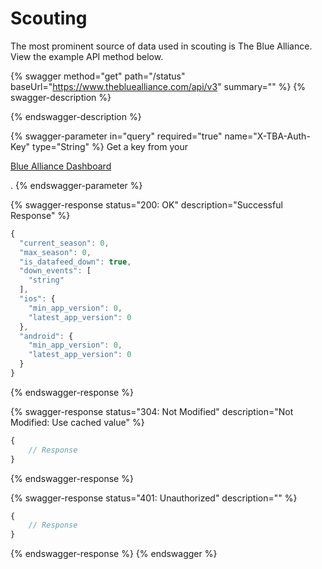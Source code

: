 # Scouting

The most prominent source of data used in scouting is The Blue Alliance. View the example API method below.

{% swagger method="get" path="/status" baseUrl="https://www.thebluealliance.com/api/v3" summary="" %}
{% swagger-description %}

{% endswagger-description %}

{% swagger-parameter in="query" required="true" name="X-TBA-Auth-Key" type="String" %}
Get a key from your 

[Blue Alliance Dashboard](https://www.thebluealliance.com/account)

.
{% endswagger-parameter %}

{% swagger-response status="200: OK" description="Successful Response" %}
```javascript
{
  "current_season": 0,
  "max_season": 0,
  "is_datafeed_down": true,
  "down_events": [
    "string"
  ],
  "ios": {
    "min_app_version": 0,
    "latest_app_version": 0
  },
  "android": {
    "min_app_version": 0,
    "latest_app_version": 0
  }
}
```
{% endswagger-response %}

{% swagger-response status="304: Not Modified" description="Not Modified: Use cached value" %}
```javascript
{
    // Response
}
```
{% endswagger-response %}

{% swagger-response status="401: Unauthorized" description="" %}
```javascript
{
    // Response
}
```
{% endswagger-response %}
{% endswagger %}
